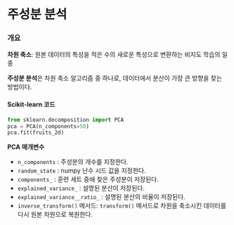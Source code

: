 # 주성분 분석

### 개요

**차원 축소**: 원본 데이터의 특성을 적은 수의 새로운 특성으로 변환하는 비지도 학습의 일종

**주성분 분석**은 차원 축소 알고리즘 중 하나로, 데이터에서 분산이 가장 큰 방향을 찾는 방법이다.

#### Scikit-learn 코드

```python
from sklearn.decomposition import PCA
pca = PCA(n_components=50)
pca.fit(fruits_2d)
```

**PCA 매개변수**

- `n_components` : 주성분의 개수를 지정한다.
- `random_state` : numpy 난수 시드 값을 지정한다.
- `components_` : 훈련 세트 중에 찾은 주성분이 저장된다.
- `explained_variance_` : 설명된 분산이 저장된다.
- `explained_variance__ratio_` : 설명된 분산의 비율이 저장된다.
- `inverse_transform()` 메서드: `transform()` 메서드로 차원을 축소시킨 데이터를 다시 원본 차원으로 복원한다.
